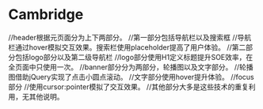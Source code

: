 # Cambridge
//header根据元页面分为上下两部分。
    //第一部分包括导航栏以及搜索框
        //导航栏通过hover模拟交互效果。搜索栏使用placeholder提高了用户体验。
    //第二部分包括logo部分以及第二级导航栏
        //logo部分使用H1定义标题提升SOE效率，在全页面中只使用一次。
//banner部分分为两部分，轮播图以及文字部分。
    //轮播图借助jQuery实现了点击小圆点滚动。
    //文字部分使用hover提升体验。
//focus部分
    //使用cursor:pointer模拟了交互效果。
//其他部分大多是这些技术的重复利用，无其他说明。
